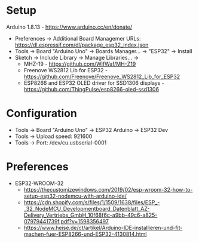 # Setup

Arduino 1.8.13 -  https://www.arduino.cc/en/donate/ 

* Preferences -> Additional Board Managemer URLs: https://dl.espressif.com/dl/package_esp32_index.json
* Tools -> Board "Arduino Uno" -> Boards Manager... -> "ESP32" -> Install
* Sketch -> Include Library -> Manage Libraries... ->
  * MHZ-19 - https://github.com/WifWaf/MH-Z19
  * Freenove WS2812 Lib for ESP32 - https://github.com/Freenove/Freenove_WS2812_Lib_for_ESP32
  * ESP8266 and ESP32 OLED driver for SSD1306 displays - https://github.com/ThingPulse/esp8266-oled-ssd1306


# Configuration

* Tools -> Board "Arduino Uno" -> ESP32 Arduino -> ESP32 Dev
* Tools -> Upload speed: 921600
* Tools -> Port: /dev/cu.usbserial-0001


# Preferences

* ESP32-WROOM-32
  * https://thecustomizewindows.com/2019/02/esp-wroom-32-how-to-setup-esp32-nodemcu-with-arduino-ide/
  * https://cdn.shopify.com/s/files/1/1509/1638/files/ESP_-_32_NodeMCU_Developmentboard_Datenblatt_AZ-Delivery_Vertriebs_GmbH_10f68f6c-a9bb-49c6-a825-07979441739f.pdf?v=1598356497
  * https://www.heise.de/ct/artikel/Arduino-IDE-installieren-und-fit-machen-fuer-ESP8266-und-ESP32-4130814.html
